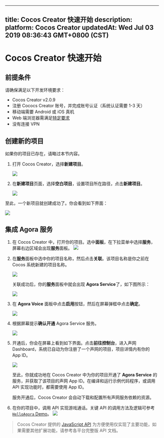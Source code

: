 
---
title: Cocos Creator 快速开始
description: 
platform: Cocos Creator
updatedAt: Wed Jul 03 2019 08:36:43 GMT+0800 (CST)
---
# Cocos Creator 快速开始
## 前提条件

请确保满足以下开发环境要求：

- Cocos Creator v2.0.9 
- 注册 Cococs Creator 账号，并完成账号认证（系统认证需要 1-3 天）
- 移动端需要 Android 或 iOS 真机
- Web 端浏览器需满足[特定要求](https://docs.agora.io/cn/Audio%20Broadcast/web_prepare?platform=Web)
- 没有连接 VPN

## 创建新的项目

如果你的项目已存在，请略过本节内容。

1. 打开 Cocos Creator，选择**新建项目**。

	 ![](https://web-cdn.agora.io/docs-files/1551852700055)

2. 在**新建项目**页面，选择**空白项目**，设置项目所在路径，点击**新建项目**。

	 ![](https://web-cdn.agora.io/docs-files/1551852902872)

至此，一个新项目就创建成功了。你会看到如下界面：

![](https://web-cdn.agora.io/docs-files/1551852922649)

## 集成 Agora 服务

1. 在 Cocos Creator 中，打开你的项目。选中**面板**，在下拉菜单中选择**服务**，屏幕右边区域会出现**服务**面板。
   ![](https://web-cdn.agora.io/docs-files/1552018474387)

2. 在**服务**面板中选中你的项目名称，然后点击**关联**。该项目名称是你之前在 Cocos 系统新建的项目名称。

	 ![](https://web-cdn.agora.io/docs-files/1554980187638)
	 
	 关联成功后，你的**服务**面板中就会出现 **Agora Service**了，如下图所示：
	 
	 ![](https://web-cdn.agora.io/docs-files/1554980246044)
	 
3. 在 **Agora Voice** 面板中点击**启用**按钮，然后在屏幕弹框中点击**确定**。

	 ![](https://web-cdn.agora.io/docs-files/1554980346105)
	 
4. 根据屏幕提示**确认开通** Agora Service 服务。

   ![](https://web-cdn.agora.io/docs-files/1554980416623)
	 
5. 开通后，你会在屏幕上看到如下界面。点击**前往控制台**，进入声网 Dashboard，系统已自动为你注册了一个声网的项目，项目详情内有你的 App ID。

   ![](https://web-cdn.agora.io/docs-files/1554980505910)
	 
   至此，你就成功地在 Cocos Creator 中为你的项目开通了 **Agora Service** 的服务，并获取了该项目的声网 App ID。在编译和运行示例代码程序，或调用 API 实现功能时，都需要使用 App ID。

   服务开通后，Cocos Creator 会自动下载和配置所有声网服务依赖的资源。

6. 在你的项目中，调用 API 实现游戏通话。关键 API 的调用方法及逻辑可参考 [`HelloAgora` Demo](https://github.com/AgoraIO/Voice-Call-for-Mobile-Gaming/tree/master/Basic-Voice-Call-for-Gaming/Hello-Cocos-Creator-Voice-Agora)。
![](https://web-cdn.agora.io/docs-files/1551929077432)

> Cocos Creator 提供的 [JavaScript API](../../cn/Interactive%20Gaming/game_coco.md) 为方便使用仅实现了主要功能，如果需要其他扩展功能，请参考各平台完整版 API 文档。
